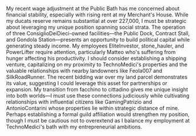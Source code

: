 My recent wage adjustment at the Public Bath has me concerned about financial stability, especially with rising rent at my Merchant's House. While my ducats reserve remains substantial at over 227,000, I must be strategic about leveraging my unique position spanning social strata. The operation of three ConsiglioDeiDieci-owned facilities—the Public Dock, Contract Stall, and Gondola Station—presents an opportunity to build political capital while generating steady income. My employees EliteInvestor, stone_hauler, and PowerLifter require attention, particularly Matteo who's suffering from hunger affecting his productivity. I should consider establishing a shipping venture, capitalizing on my proximity to TechnoMedici's properties and the valuable relationships with nearby landowners like Feola007 and SilkRoadRunner. The recent bidding war over my land parcel demonstrates its value, suggesting I could leverage this asset for partnerships or expansion. My transition from facchino to cittadino gives me unique insight into both worlds—I must use these connections judiciously while cultivating relationships with influential citizens like GamingPatrizio and AntonioContarini whose properties lie within strategic distance of mine. Perhaps establishing a formal guild affiliation would strengthen my position, though I must be cautious not to overextend as I balance my employment at TechnoMedici's bath with my entrepreneurial ambitions.
